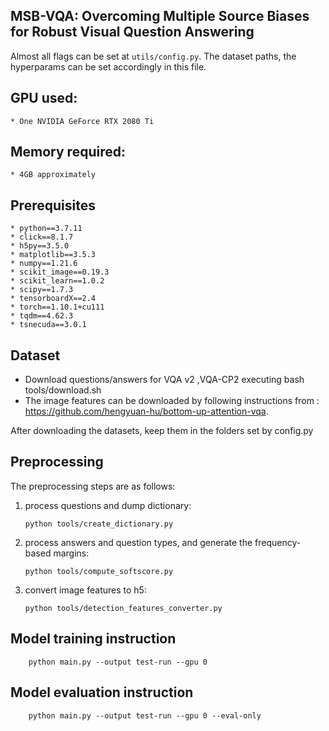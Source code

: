 ## MSB-VQA: Overcoming Multiple Source Biases for Robust Visual Question Answering

Almost all flags can be set at `utils/config.py`. The dataset paths, the hyperparams can be set accordingly in this 
file.

## GPU used: 
	* One NVIDIA GeForce RTX 2080 Ti
	
## Memory required:
	* 4GB approximately

## Prerequisites
    * python==3.7.11
    * click==8.1.7
    * h5py==3.5.0
    * matplotlib==3.5.3
    * numpy==1.21.6
    * scikit_image==0.19.3
    * scikit_learn==1.0.2
    * scipy==1.7.3
    * tensorboardX==2.4
    * torch==1.10.1+cu111
    * tqdm==4.62.3
    * tsnecuda==3.0.1

## Dataset

* Download questions/answers for VQA v2 ,VQA-CP2 executing bash tools/download.sh
* The image features can be downloaded by following instructions from : https://github.com/hengyuan-hu/bottom-up-attention-vqa.

After downloading the datasets, keep them in the folders set by config.py

## Preprocessing

The preprocessing steps are as follows:

1. process questions and dump dictionary:
    ```
    python tools/create_dictionary.py
    ```
2. process answers and question types, and generate the frequency-based margins:
    ```
    python tools/compute_softscore.py
    ```
3. convert image features to h5:
    ```
    python tools/detection_features_converter.py 
    ```

## Model training instruction
```
    python main.py --output test-run --gpu 0
   ```
## Model evaluation instruction
```
    python main.py --output test-run --gpu 0 --eval-only
   ```

